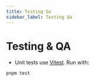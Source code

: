 ```yaml
---
title: Testing Qa
sidebar_label: Testing Qa
---
```


# Testing & QA

* Unit tests use [Vitest](https://vitest.dev/). Run with:
```bash
pnpm test

```
